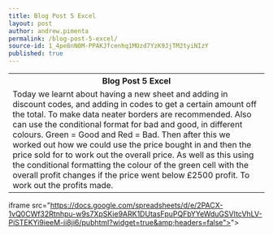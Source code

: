 ```yaml
---
title: Blog Post 5 Excel
layout: post
author: andrew.pimenta
permalink: /blog-post-5-excel/
source-id: 1_4pe8nN0M-PPAKJfcenhq1MOzd7YzK9JjTM2tyiNIzY
published: true
---
```

<table>
  <tr>
    <th>Blog Post 5 Excel</th>
  </tr>
  <tr>
    <td>Today we learnt about having a new sheet and adding in discount codes, and adding in codes to get a certain amount off the total. To make data neater borders are recommended. Also can use the conditional format for bad and good, in different colours. Green = Good and Red = Bad. Then after this we worked out how we could use the price bought in and then the price sold for to work out the overall price. As well as this using the conditional formatting the colour of the green cell with the overall profit changes if the price went below £2500 profit. To work out the profits made.</td>
  </tr>
</table>

iframe src="https://docs.google.com/spreadsheets/d/e/2PACX-1vQ0CWf32Rtnhpu-w9s7XpSKie9ARK1DUtasFpuPQFbYYeWduGSVItcVhLV-PiSTEKYi9ieeM-ii8ji6/pubhtml?widget=true&amp;headers=false"></iframe>"></iframe>



